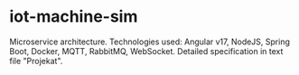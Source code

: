 # iot-machine-sim

Microservice architecture. Technologies used: Angular v17, NodeJS, Spring Boot, Docker, MQTT, RabbitMQ, WebSocket.
Detailed specification in text file "Projekat".